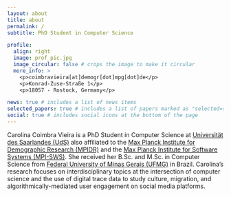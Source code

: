 ```yaml
---
layout: about
title: about
permalink: /
subtitle: PhD Student in Computer Science

profile:
  align: right
  image: prof_pic.jpg
  image_circular: false # crops the image to make it circular
  more_info: >
    <p>coimbravieira[at]demogr[dot]mpg[dot]de</p>
    <p>Konrad-Zuse-Straße 1</p>
    <p>18057 - Rostock, Germany</p>

news: true # includes a list of news items
selected_papers: true # includes a list of papers marked as "selected={true}"
social: true # includes social icons at the bottom of the page
---
```


Carolina Coimbra Vieira is a PhD Student in Computer Science  at <a href='https://www.uni-saarland.de/en/'>Universität des Saarlandes (UdS)</a> also affiliated to the <a href='https://www.demogr.mpg.de/en'>Max Planck Institute for Demographic Research (MPIDR)</a> and the <a href='https://www.mpi-sws.org/'>Max Planck Institute for Software Systems (MPI-SWS)</a>. She received her B.Sc. and M.Sc. in Computer Science from <a href='https://ufmg.br/international-visitors'>Federal University of Minas Gerais (UFMG)</a> in Brazil. Carolina’s research focuses on interdisciplinary topics at the intersection of computer science and the use of digital trace data to study culture, migration, and algorithmically-mediated user engagement on social media platforms.
